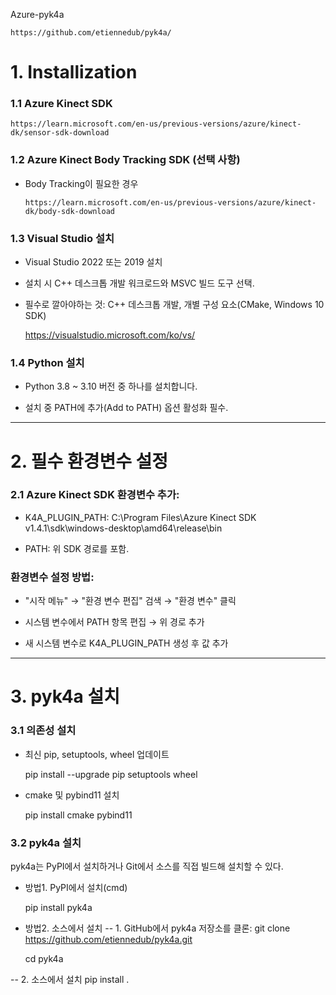 Azure-pyk4a

    https://github.com/etiennedub/pyk4a/
 

# 1. Installization

### 1.1 Azure Kinect SDK
       
    https://learn.microsoft.com/en-us/previous-versions/azure/kinect-dk/sensor-sdk-download


### 1.2 Azure Kinect Body Tracking SDK (선택 사항)
   
- Body Tracking이 필요한 경우

      https://learn.microsoft.com/en-us/previous-versions/azure/kinect-dk/body-sdk-download


### 1.3 Visual Studio 설치
   
- Visual Studio 2022 또는 2019 설치

- 설치 시 C++ 데스크톱 개발 워크로드와 MSVC 빌드 도구 선택.

- 필수로 깔아야하는 것: C++ 데스크톱 개발, 개별 구성 요소(CMake, Windows 10 SDK)
  
    https://visualstudio.microsoft.com/ko/vs/


### 1.4 Python 설치
   
- Python 3.8 ~ 3.10 버전 중 하나를 설치합니다.

- 설치 중 PATH에 추가(Add to PATH) 옵션 활성화 필수.

-------------

# 2. 필수 환경변수 설정
### 2.1 Azure Kinect SDK 환경변수 추가:
  
- K4A_PLUGIN_PATH: C:\Program Files\Azure Kinect SDK v1.4.1\sdk\windows-desktop\amd64\release\bin
  
- PATH: 위 SDK 경로를 포함.

### 환경변수 설정 방법:

- "시작 메뉴" → "환경 변수 편집" 검색 → "환경 변수" 클릭

- 시스템 변수에서 PATH 항목 편집 → 위 경로 추가

- 새 시스템 변수로 K4A_PLUGIN_PATH 생성 후 값 추가

-------------
# 3. pyk4a 설치
### 3.1 의존성 설치

- 최신 pip, setuptools, wheel 업데이트

    pip install --upgrade pip setuptools wheel
  
- cmake 및 pybind11 설치

    pip install cmake pybind11

### 3.2 pyk4a 설치

pyk4a는 PyPI에서 설치하거나 Git에서 소스를 직접 빌드해 설치할 수 있다.

- 방법1. PyPI에서 설치(cmd)

    pip install pyk4a

- 방법2. 소스에서 설치
-- 1. GitHub에서 pyk4a 저장소를 클론:
    git clone https://github.com/etiennedub/pyk4a.git
  
    cd pyk4a

-- 2. 소스에서 설치
    pip install .



